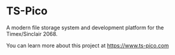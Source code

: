 # TS-Pico
A modern file storage system and development platform for the Timex/Sinclair 2068.

You can learn more about this project at https://www.ts-pico.com
